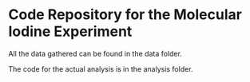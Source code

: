 # Code Repository for the Molecular Iodine Experiment

All the data gathered can be found in the data folder. 

The code for the actual analysis is in the analysis folder.